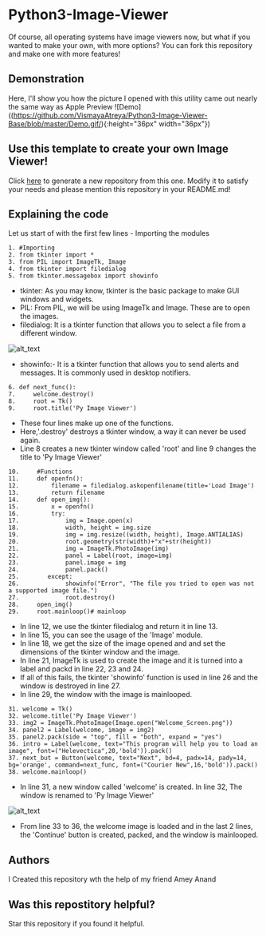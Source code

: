 # Python3-Image-Viewer
Of course, all operating systems have image viewers now, but what if you wanted to make your own, with more options? You can fork this repository and make one with more features!

## Demonstration
Here, I'll show you how the picture I opened with this utility came out nearly the same way as Apple Preview
![Demo]((https://github.com/VismayaAtreya/Python3-Image-Viewer-Base/blob/master/Demo.gif/){:height="36px" width="36px"})
## Use this template to create your own Image Viewer!
Click [here](https://github.com/VismayaAtreya/Python3-Image-Viewer-Base/generate) to generate a new repository from this one. Modify it to satisfy your needs and please mention this repository in your README.md!
## Explaining the code
Let us start of with the first few lines - Importing the modules

```
1. #Importing
2. from tkinter import *
3. from PIL import ImageTk, Image
4. from tkinter import filedialog
5. from tkinter.messagebox import showinfo
```
* tkinter: As you may know, tkinter is the basic package to make GUI windows and widgets.
* PIL: From PIL, we will be using ImageTk and Image. These are to open the images.
* filedialog: It is a tkinter function that allows you to select a file from a different window.

![alt_text](https://github.com/VismayaAtreya/Python3-Image-Viewer-Base/blob/master/User%20Guide%20Images/1.png)

* showinfo:- It is a tkinter function that allows you to send alerts and messages. It is commonly used in desktop notifiers.
```
6. def next_func():
7.     welcome.destroy()
8.     root = Tk()
9.     root.title('Py Image Viewer')
```
* These four lines make up one of the functions.
* Here,'.destroy' destroys a tkinter window, a way it can never be used again.
* Line 8 creates a new tkinter window called 'root' and line 9 changes the title to 'Py Image Viewer'

```
10.     #Functions
11.     def openfn():
12.         filename = filedialog.askopenfilename(title='Load Image')
13.         return filename
14.     def open_img():
15.         x = openfn()
16.         try:
17.             img = Image.open(x)
18.             width, height = img.size    
19.             img = img.resize((width, height), Image.ANTIALIAS)
20.             root.geometry(str(width)+"x"+str(height))
21.             img = ImageTk.PhotoImage(img)
22.             panel = Label(root, image=img)
23.             panel.image = img
24.             panel.pack()
25.        except:
26.             showinfo("Error", "The file you tried to open was not a supported image file.")
27.             root.destroy()
28.     open_img()
29.     root.mainloop()# mainloop
```
* In line 12, we use the tkinter filedialog and return it in line 13.
* In line 15, you can see the usage of the 'Image' module.
* In line 18, we get the size of the image opened and and set the dimensions of the tkinter window and the image.
* In line 21, ImageTk is used to create the image and it is turned into a label and packd in line 22, 23 and 24.
* If all of this fails, the tkinter 'showinfo' function is used in line 26 and the window is destroyed in line 27.
* In line 29, the window with the image is mainlooped.
```
31. welcome = Tk()
32. welcome.title('Py Image Viewer')
33. img2 = ImageTk.PhotoImage(Image.open("Welcome_Screen.png"))
34. panel2 = Label(welcome, image = img2)
35. panel2.pack(side = "top", fill = "both", expand = "yes")
36. intro = Label(welcome, text="This program will help you to load an image", font=("Helevectica",20,'bold')).pack()
37. next_but = Button(welcome, text="Next", bd=4, padx=14, pady=14, bg='orange', command=next_func, font=("Courier New",16,'bold')).pack()
38. welcome.mainloop()
```
* In line 31, a new window called 'welcome' is created. In line 32, The window is renamed to 'Py Image Viewer'

![alt_text](https://github.com/VismayaAtreya/Python3-Image-Viewer-Base/blob/master/User%20Guide%20Images/3.png)

* From line 33 to 36, the welcome image is loaded and in the last 2 lines, the 'Continue' button is created, packed, and the window is mainlooped.

## Authors
I Created this repository wth the help of my friend Amey Anand

## Was this repostitory helpful?
Star this repository if you found it helpful.
